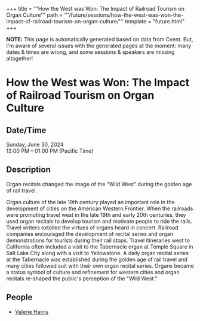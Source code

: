 +++
title = '''How the West was Won: The Impact of Railroad Tourism on Organ Culture'''
path = '''/future/sessions/how-the-west-was-won-the-impact-of-railroad-tourism-on-organ-culture/'''
template = "future.html"
+++

<p class="todo">
<strong>NOTE:</strong> This page is automatically generated based on data from Cvent.
But, I'm aware of several issues with the generated pages at the moment:
many dates & times are wrong, and some sessions & speakers are missing altogether!
</p>

<h1>How the West was Won: The Impact of Railroad Tourism on Organ Culture</h1>
<h2>Date/Time</h2>
<p>Sunday, June 30, 2024<br>
12:00 PM – 01:00 PM (Pacific Time)</p>
<h2>Description</h2>
Organ recitals changed the image of the “Wild West” during the golden age of rail travel.

Organ culture of the late 19th century played an important role in the development of cities on the American Western Frontier. When the railroads were promoting travel west in the late 19th and early 20th centuries, they used organ recitals to develop tourism and motivate people to ride the rails. Travel writers extolled the virtues of organs heard in concert. Railroad companies encouraged the development of recital series and organ demonstrations for tourists during their rail stops. Travel itineraries west to California often included a visit to the Tabernacle organ at Temple Square in Salt Lake City along with a visit to Yellowstone. A daily organ recital series at the Tabernacle was established during the golden age of rail travel and many cities followed suit with their own organ recital series. Organs became a status symbol of culture and refinement for western cities and organ recitals re-shaped the public's perception of the "Wild West."
<h2>People</h2>
<ul><li><a href="/future/speakers/valerie-harris/">Valerie Harris</a></li></ul>

